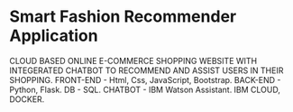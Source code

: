 # Smart Fashion Recommender Application

CLOUD BASED ONLINE E-COMMERCE SHOPPING WEBSITE WITH INTEGERATED CHATBOT TO RECOMMEND AND ASSIST USERS IN THEIR SHOPPING.
FRONT-END - Html, Css, JavaScript, Bootstrap.
BACK-END - Python, Flask.
DB - SQL.
CHATBOT - IBM Watson Assistant.
IBM CLOUD, DOCKER.

